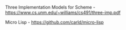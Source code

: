 
Three Implementation Models for Scheme - https://www.cs.unm.edu/~williams/cs491/three-imp.pdf

Micro Lisp - https://github.com/carld/micro-lisp
